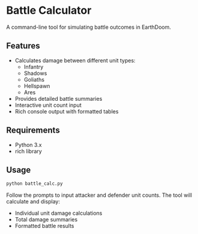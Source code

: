 # Battle Calculator

A command-line tool for simulating battle outcomes in EarthDoom.

## Features
- Calculates damage between different unit types:
  - Infantry
  - Shadows
  - Goliaths
  - Hellspawn
  - Ares
- Provides detailed battle summaries
- Interactive unit count input
- Rich console output with formatted tables

## Requirements
- Python 3.x
- rich library

## Usage
```bash
python battle_calc.py
```

Follow the prompts to input attacker and defender unit counts. The tool will calculate and display:
- Individual unit damage calculations
- Total damage summaries
- Formatted battle results
